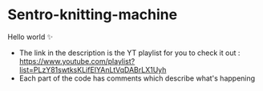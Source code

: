# Sentro-knitting-machine

Hello world ✨
- The link in the description is the YT playlist for you to check it out : https://www.youtube.com/playlist?list=PLzY81swtksKLifEIYAnLtVqDABrLX1Uyh
- Each part of the code has comments which describe what's happening
